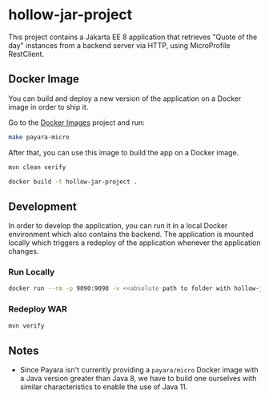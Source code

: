 # hollow-jar-project

This project contains a Jakarta EE 8 application that retrieves "Quote of the day" instances from a backend server via HTTP, using MicroProfile RestClient.

## Docker Image
You can build and deploy a new version of the application on a Docker image in order to ship it.

Go to the [Docker Images](../docker-images) project and run:
```bash
make payara-micro
```
After that, you can use this image to build the app on a Docker image.
```bash
mvn clean verify
``` 
```bash
docker build -t hollow-jar-project .
``` 

## Development
In order to develop the application, you can run it in a local Docker environment which also contains the backend. The application is mounted locally which triggers a redeploy of the application whenever the application changes.
### Run Locally
```bash
docker run --rm -p 9090:9090 -v <<absolute path to folder with hollow-jar-project.war>>:/opt/payara/deployments ivonet/payara-micro --deploy /opt/payara/deployments/hollow-jar-project.war
``` 
### Redeploy WAR
```bash
mvn verify
```

## Notes
- Since Payara isn't currently providing a `payara/micro` Docker image with a Java version greater than Java 8, we have to build one ourselves with similar characteristics to enable the use of Java 11.
